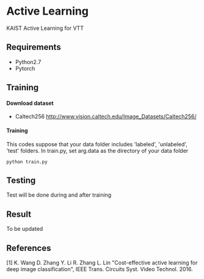 # Active Learning
KAIST Active Learning for VTT

## Requirements

* Python2.7
* Pytorch

## Training

#### Download dataset
* Caltech256 <http://www.vision.caltech.edu/Image_Datasets/Caltech256/>

#### Training

This codes suppose that your data folder includes 'labeled', 'unlabeled', 'test' folders.
In train.py, set arg.data as the directory of your data folder
```
python train.py
```

## Testing

Test will be done during and after training

## Result

To be updated

## References

[1] K. Wang D. Zhang Y. Li R. Zhang L. Lin "Cost-effective active learning for deep image classification", IEEE Trans. Circuits Syst. Video Technol. 2016. 